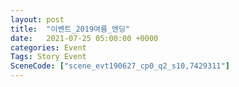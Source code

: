 ```yaml
---
layout: post
title:  "이벤트_2019여름_엔딩"
date:   2021-07-25 05:00:00 +0000
categories: Event
Tags: Story Event
SceneCode: ["scene_evt190627_cp0_q2_s10,7429311"]
---
```

